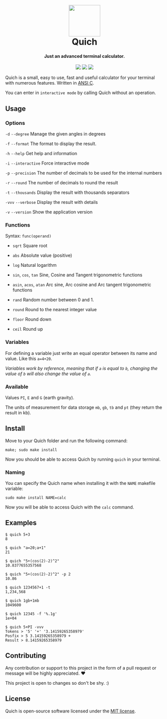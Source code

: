 <h1 align="center">
    <br>
    <img src="https://usbac.com.ve/images/Quich_logo2.svg" width=100>
    <br>
    Quich
    <br>
</h1>

<h4 align="center">Just an advanced terminal calculator.</h4>

<p align="center">
<img src="https://img.shields.io/badge/stability-stable-green.svg">
<img src="https://img.shields.io/badge/version-2.6-blue.svg">
<img src="https://img.shields.io/badge/license-MIT-orange.svg">
</p>

Quich is a small, easy to use, fast and useful calculator for your terminal with numerous features. Written in [ANSI C](https://en.wikipedia.org/wiki/ANSI_C).

You can enter in `interactive mode` by calling Quich without an operation.

## Usage

### Options

`-d` `--degree` Manage the given angles in degrees

`-f` `--format` The format to display the result.

`-h` `--help` Get help and information

`-i` `--interactive` Force interactive mode

`-p` `--precision` The number of decimals to be used for the internal numbers

`-r` `--round` The number of decimals to round the result

`-t` `--thousands` Display the result with thousands separators

`-vvv` `--verbose` Display the result with details

`-v` `--version` Show the application version

### Functions

Syntax: `func(operand)`

* `sqrt` Square root

* `abs` Absolute value (positive)

* `log` Natural logarithm

* `sin`, `cos`, `tan` Sine, Cosine and Tangent trigonometric functions

* `asin`, `acos`, `atan` Arc sine, Arc cosine and Arc tangent trigonometric functions

* `rand` Random number between 0 and 1.

* `round` Round to the nearest integer value

* `floor` Round down

* `ceil` Round up

### Variables

For defining a variable just write an equal operator between its name and value. Like this `a=4+20`.

_Variables work by reference, meaning that if `a` is equal to `b`, changing the value of `b` will also change the value of `a`._

### Available

Values `PI`, `E` and `G` (earth gravity).

The units of measurement for data storage `mb`, `gb`, `tb` and `pt` (they return the result in kb).

## Install

Move to your Quich folder and run the following command:

`make; sudo make install`

Now you should be able to access Quich by running `quich` in your terminal.

### Naming

You can specify the Quich name when installing it with the `NAME` makefile variable:

`sudo make install NAME=calc`

Now you will be able to access Quich with the `calc` command.

## Examples

```console
$ quich 5+3
8
```
```console
$ quich "a=20;a+1"
21
```
```console
$ quich "5+(cos(2)-2)^2"
10.8377655357568
```
```console
$ quich "5+(cos(2)-2)^2" -p 2
10.86
```
```console
$ quich 1234567+1 -t
1,234,568
```
```console
$ quich 1gb+1mb
1049600
```
```console
$ quich 12345 -f '%.1g'
1e+04
```
```console
$ quich 5+PI -vvv
Tokens > '5' '+' '3.14159265358979'
Posfix > 5 3.14159265358979 +
Result > 8.14159265358979
```

## Contributing

Any contribution or support to this project in the form of a pull request or message will be highly appreciated. ❤️

This project is open to changes so don't be shy. :)

## License

Quich is open-source software licensed under the [MIT license](https://github.com/Usbac/quich/blob/master/LICENSE).
